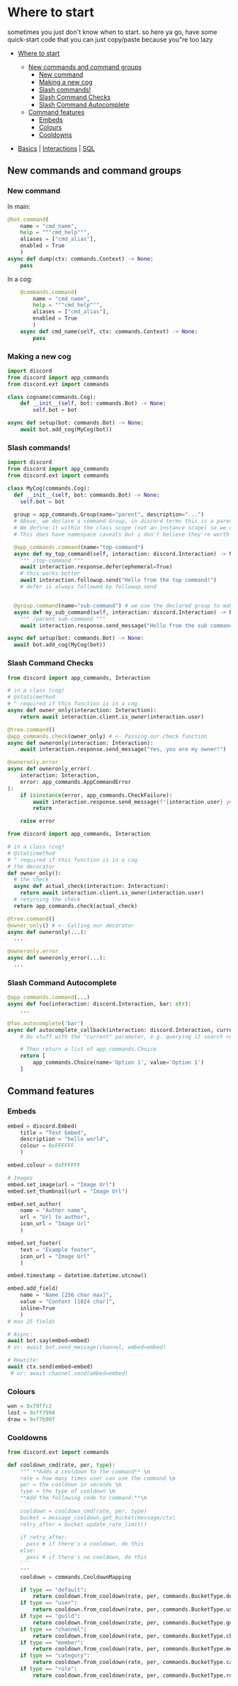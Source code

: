 # Where to start

sometimes you just don't know when to start. so here ya go, have some quick-start code that you can just copy/paste because you"re too lazy

- [Where to start](#where-to-start)
	- [New commands and command groups](#new-commands-and-command-groups)
		- [New command](#new-command)
		- [Making a new cog](#making-a-new-cog)
		- [Slash commands!](#slash-commands)
		- [Slash Command Checks](#slash-command-checks)
		- [Slash Command Autocomplete](#slash-command-autocomplete)
	- [Command features](#command-features)
		- [Embeds](#embeds)
		- [Colours](#colours)
		- [Cooldowns](#cooldowns)

- [Basics](.basics.md) | [Interactions](interactions.md) | [SQL](sql.md)

## New commands and command groups

### New command

In main:
```py
@bot.command(
	name = "cmd_name",
	help = """cmd_help""",
	aliases = ["cmd_alias"],
	enabled = True
	)
async def dump(ctx: commands.Context) -> None:
	pass
```

In a cog:
```py
	@commands.command(
		name = "cmd_name",
		help = """cmd_help""",
		aliases = ["cmd_alias"],
		enabled = True
		)
	async def cmd_name(self, ctx: commands.Context) -> None:
		pass
```

### Making a new cog

```py
import discord
from discord import app_commands
from discord.ext import commands

class cogname(commands.Cog):
	def __init__(self, bot: commands.Bot) -> None:
		self.bot = bot

async def setup(bot: commands.Bot) -> None:
    await bot.add_cog(MyCog(bot))
```

### Slash commands!
```py
import discord
from discord import app_commands
from discord.ext import commands

class MyCog(commands.Cog):
  def __init__(self, bot: commands.Bot) -> None:
    self.bot = bot
    
  group = app_commands.Group(name="parent", description="...")
  # Above, we declare a command Group, in discord terms this is a parent command
  # We define it within the class scope (not an instance scope) so we can use it as a decorator.
  # This does have namespace caveats but i don't believe they're worth outlining in our needs.

  @app_commands.command(name="top-command")
  async def my_top_command(self, interaction: discord.Interaction) -> None:
    """ /top-command """
    await interaction.response.defer(ephemeral=True)
	# this works better
	await interaction.followup.send("Hello from the top command!")
	# defer is always followed by followup.send


  @group.command(name="sub-command") # we use the declared group to make a command.
  async def my_sub_command(self, interaction: discord.Interaction) -> None:
    """ /parent sub-command """
    await interaction.response.send_message("Hello from the sub command!", ephemeral=True)

async def setup(bot: commands.Bot) -> None:
  await bot.add_cog(MyCog(bot))
```

### Slash Command Checks

```py
from discord import app_commands, Interaction

# in a class (cog)
# @staticmethod
# ^ required if this function is in a cog
async def owner_only(interaction: Interaction):
    return await interaction.client.is_owner(interaction.user)

@tree.command()
@app_commands.check(owner_only) # <- Passing our check function
async def owneronly(interaction: Interaction):
    await interaction.response.send_message("Yes, you are my owner!")

@owneronly.error
async def owneronly_error(
    interaction: Interaction,
    error: app_commands.AppCommandError
):
    if isinstance(error, app_commands.CheckFailure):
        await interaction.response.send_message(f"{interaction.user} you are not my owner!", ephemeral=True)
        return

    raise error
```

```py
from discord import app_commands, Interaction

# in a class (cog)
# @staticmethod
# ^ required if this function is in a cog
# the decorator
def owner_only():
  # the check
  async def actual_check(interaction: Interaction):
    return await interaction.client.is_owner(interaction.user)
  # returning the check
  return app_commands.check(actual_check)

@tree.command()
@owner_only() # <- Calling our decorator
async def owneronly(...):
  ...

@owneronly.error
async def owneronly_error(...):
  ...
```

### Slash Command Autocomplete
```py
@app_commands.command(...)
async def foo(interaction: discord.Interaction, bar: str):
    ...

@foo.autocomplete('bar')
async def autocomplete_callback(interaction: discord.Interaction, current: str):
    # Do stuff with the "current" parameter, e.g. querying it search results...

    # Then return a list of app_commands.Choice
    return [
        app_commands.Choice(name='Option 1', value='Option 1')
    ]
```

## Command features

### Embeds

```py
embed = discord.Embed(
	title = "Test Embed", 
	description = "hello world",
	colour = 0xFFFFFF
	)

embed.colour = 0xFFFFFF

# Images
embed.set_image(url = "Image Url")
embed.set_thumbnail(url = "Image Url")

embed.set_author(
	name = "Author name", 
	url = "Url to author", 
	icon_url = "Image Url"
	)

embed.set_footer(
	text = "Example footer", 
	icon_url = "Image Url"
	) 

embed.timestamp = datetime.datetime.utcnow() 

embed.add_field(
	name = "Name [256 char max]", 
	value = "Content [1024 char]", 
	inline=True
	) 
# max 25 fields

# Async:
await bot.say(embed=embed)
# or: await bot.send_message(channel, embed=embed)

# Rewrite:
await ctx.send(embed=embed)
 # or: await channel.send(embed=embed)
```

### Colours

```py
won = 0x79ffc2
lost = 0xff7998
draw = 0xf7b90f
```

### Cooldowns

```py
from discord.ext import commands

def cooldown_cmd(rate, per, type):
	""" **Adds a cooldown to the command** \n
	rate = how many times user can use the command \n
	per = the cooldown in seconds \n
	type = the type of cooldown \n
	**Add the following code to command:**\n 
	```
	cooldown = cooldown_cmd(rate, per, type)
	bucket = message_cooldown.get_bucket(message/ctx)
	retry_after = bucket.update_rate_limit()
	
	if retry_after:
	  pass # if there's a cooldown, do this
	else:
	  pass # if there's no cooldown, do this
	```
	"""
	cooldown = commands.CooldownMapping

	if type == "default":
		return cooldown.from_cooldown(rate, per, commands.BucketType.default)
	if type == "user":
		return cooldown.from_cooldown(rate, per, commands.BucketType.user)
	if type == "guild":
		return cooldown.from_cooldown(rate, per, commands.BucketType.guild)
	if type == "channel":
		return cooldown.from_cooldown(rate, per, commands.BucketType.channel)
	if type == "member":
		return cooldown.from_cooldown(rate, per, commands.BucketType.member)
	if type == "category":
		return cooldown.from_cooldown(rate, per, commands.BucketType.category)
	if type == "role":
		return cooldown.from_cooldown(rate, per, commands.BucketType.role)
```